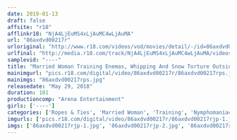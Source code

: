```yaml
---
date: 2019-01-13
draft: false
affsite: "r18"
afflinkr18: "NjA4LjEuMS4xLjAuMC4wLjAuMA"
url: "86axdvd00217r"
urloriginal: "http://www.r18.com/videos/vod/movies/detail/-/id=86axdvd00217r"
urlfinal: "http://media.r18.com/track/NjA4LjEuMS4xLjAuMC4wLjAuMA/videos/vod/movies/detail/-/id=86axdvd00217r"
samplevid: "----"
title: "Married Woman Training Enemas, Whipping And Snow Torture Outside In The Freezing Cold"
mainimgurl: "pics.r18.com/digital/video/86axdvd00217r/86axdvd00217rps.jpg"
mainimgs: "86axdvd00217rps.jpg"
releasedate: "May 29, 2018"
duration: 101
productioncomp: "Arena Entertainment"
girls: ['----']
categories: ['Ropes & Ties', 'Married Woman', 'Training', 'Nymphomaniac', 'Enema']
imgurls: ['pics.r18.com/digital/video/86axdvd00217r/86axdvd00217rjp-1.jpg', 'pics.r18.com/digital/video/86axdvd00217r/86axdvd00217rjp-2.jpg', 'pics.r18.com/digital/video/86axdvd00217r/86axdvd00217rjp-3.jpg', 'pics.r18.com/digital/video/86axdvd00217r/86axdvd00217rjp-4.jpg', 'pics.r18.com/digital/video/86axdvd00217r/86axdvd00217rjp-5.jpg', 'pics.r18.com/digital/video/86axdvd00217r/86axdvd00217rjp-6.jpg', 'pics.r18.com/digital/video/86axdvd00217r/86axdvd00217rjp-7.jpg', 'pics.r18.com/digital/video/86axdvd00217r/86axdvd00217rjp-8.jpg', 'pics.r18.com/digital/video/86axdvd00217r/86axdvd00217rjp-9.jpg', 'pics.r18.com/digital/video/86axdvd00217r/86axdvd00217rjp-10.jpg', 'pics.r18.com/digital/video/86axdvd00217r/86axdvd00217rjp-11.jpg', 'pics.r18.com/digital/video/86axdvd00217r/86axdvd00217rjp-12.jpg', 'pics.r18.com/digital/video/86axdvd00217r/86axdvd00217rjp-13.jpg', 'pics.r18.com/digital/video/86axdvd00217r/86axdvd00217rjp-14.jpg', 'pics.r18.com/digital/video/86axdvd00217r/86axdvd00217rjp-15.jpg', 'pics.r18.com/digital/video/86axdvd00217r/86axdvd00217rjp-16.jpg', 'pics.r18.com/digital/video/86axdvd00217r/86axdvd00217rjp-17.jpg', 'pics.r18.com/digital/video/86axdvd00217r/86axdvd00217rjp-18.jpg', 'pics.r18.com/digital/video/86axdvd00217r/86axdvd00217rjp-19.jpg', 'pics.r18.com/digital/video/86axdvd00217r/86axdvd00217rjp-20.jpg']
imgs: ['86axdvd00217rjp-1.jpg', '86axdvd00217rjp-2.jpg', '86axdvd00217rjp-3.jpg', '86axdvd00217rjp-4.jpg', '86axdvd00217rjp-5.jpg', '86axdvd00217rjp-6.jpg', '86axdvd00217rjp-7.jpg', '86axdvd00217rjp-8.jpg', '86axdvd00217rjp-9.jpg', '86axdvd00217rjp-10.jpg', '86axdvd00217rjp-11.jpg', '86axdvd00217rjp-12.jpg', '86axdvd00217rjp-13.jpg', '86axdvd00217rjp-14.jpg', '86axdvd00217rjp-15.jpg', '86axdvd00217rjp-16.jpg', '86axdvd00217rjp-17.jpg', '86axdvd00217rjp-18.jpg', '86axdvd00217rjp-19.jpg', '86axdvd00217rjp-20.jpg']
---
```

